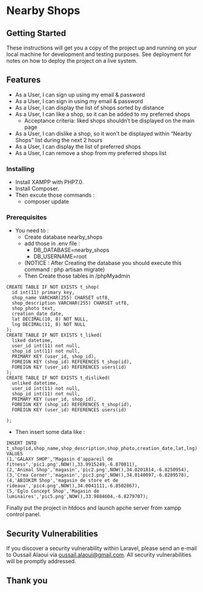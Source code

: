 

# Nearby Shops

## Getting Started

These instructions will get you a copy of the project up and running on your local machine for development and testing purposes. See deployment for notes on how to deploy the project on a live system.

## Features
- As a User, I can sign up using my email & password
- As a User, I can sign in using my email & password
- As a User, I can display the list of shops sorted by distance
- As a User, I can like a shop, so it can be added to my preferred shops
  - Acceptance criteria: liked shops shouldn’t be displayed on the main page
- As a User, I can dislike a shop, so it won’t be displayed within “Nearby Shops” list during the next 2 hours
- As a User, I can display the list of preferred shops
- As a User, I can remove a shop from my preferred shops list

### Installing

- Install XAMPP with PHP7.0.
- Install Composer.
- Then excute those commands :
  - composer update

### Prerequisites

- You need to :
  - Create database nearby_shops
  - add those in .env file : 
    - DB_DATABASE=nearby_shops
    - DB_USERNAME=root
  - (NOTICE : After Creating the database you should execute this command : php artisan migrate)
  - Then Create those tables in /phpMyadmin
```
CREATE TABLE IF NOT EXISTS t_shop(
  id int(11) primary key,
  shop_name VARCHAR(255) CHARSET utf8,
  shop_description VARCHAR(255) CHARSET utf8,
  shop_photo text,
  creation_date date,
  lat DECIMAL(10, 8) NOT NULL,
  lng DECIMAL(11, 8) NOT NULL
);
CREATE TABLE IF NOT EXISTS t_liked(
  liked datetime,
  user_id int(11) not null,
  shop_id int(11) not null,
  PRIMARY KEY (user_id, shop_id),
  FOREIGN KEY (shop_id) REFERENCES t_shop(id),
  FOREIGN KEY (user_id) REFERENCES users(id)
);
CREATE TABLE IF NOT EXISTS t_disliked(
  unliked datetime,
  user_id int(11) not null,
  shop_id int(11) not null,
  PRIMARY KEY (user_id, shop_id),
  FOREIGN KEY (shop_id) REFERENCES t_shop(id),
  FOREIGN KEY (user_id) REFERENCES users(id)

);
```
  - Then insert some data like :
```
INSERT INTO t_shop(id,shop_name,shop_description,shop_photo,creation_date,lat,lng) 
VALUES
(1,'GALAXY SHOP',"Magasin d'appareil de fitness",'pic1.png',NOW(),33.9915249,-6.870811),
(2,'Animal Shop','magasin','pic2.png',NOW(),34.0201814,-6.8250954),
(3,'Crea Corner','magasin','pic3.png',NOW(),34.0140097,-6.8289578),
(4,'ABIOKIM Shop','magasin de store et de rideaux','pic4.png',NOW(),34.0041111,-6.8502867),
(5,'Eglo Concept Shop','Magasin de luminaires','pic5.png',NOW(),33.9884604,-6.8279707);
```


Finally put the project in htdocs and launch apche server from xampp control panel.
## Security Vulnerabilities

If you discover a security vulnerability within Laravel, please send an e-mail to Oussail Alaoui via [oussail.alaoui@gmail.com](mailto:oussail.alaoui@gmail.com). All security vulnerabilities will be promptly addressed.

## Thank you
